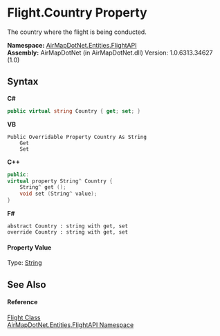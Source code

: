 # Flight.Country Property 
 

The country where the flight is being conducted.

**Namespace:**&nbsp;<a href="a60d18d4-c6d0-7461-9b94-22e39530ec94">AirMapDotNet.Entities.FlightAPI</a><br />**Assembly:**&nbsp;AirMapDotNet (in AirMapDotNet.dll) Version: 1.0.6313.34627 (1.0)

## Syntax

**C#**<br />
``` C#
public virtual string Country { get; set; }
```

**VB**<br />
``` VB
Public Overridable Property Country As String
	Get
	Set
```

**C++**<br />
``` C++
public:
virtual property String^ Country {
	String^ get ();
	void set (String^ value);
}
```

**F#**<br />
``` F#
abstract Country : string with get, set
override Country : string with get, set
```


#### Property Value
Type: <a href="http://msdn2.microsoft.com/en-us/library/s1wwdcbf" target="_blank">String</a>

## See Also


#### Reference
<a href="16017ca6-d6d5-98b0-eb53-d143094611b5">Flight Class</a><br /><a href="a60d18d4-c6d0-7461-9b94-22e39530ec94">AirMapDotNet.Entities.FlightAPI Namespace</a><br />